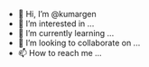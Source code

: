 - 👋 Hi, I’m @kumargen
- 👀 I’m interested in ...
- 🌱 I’m currently learning ...
- 💞️ I’m looking to collaborate on ...
- 📫 How to reach me ...

<!---
kumargen/kumargen is a ✨ special ✨ repository because its `README.md` (this file) appears on your GitHub profile.
You can click the Preview link to take a look at your changes.
--->
